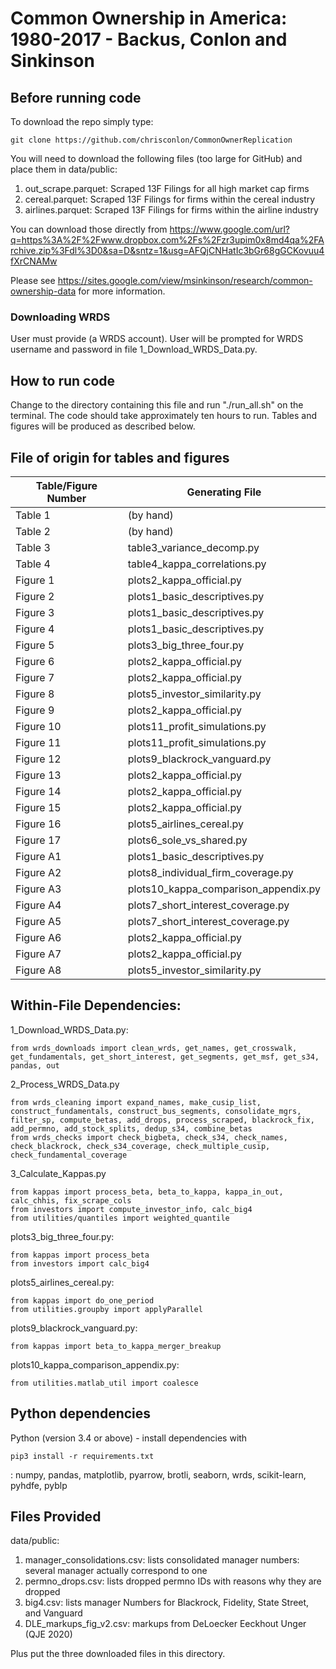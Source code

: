 # Common Ownership in America: 1980-2017 - Backus, Conlon and Sinkinson


## Before running code
To download the repo simply type:

    git clone https://github.com/chrisconlon/CommonOwnerReplication

You will need to download the following files (too large for GitHub) and place them in data/public:
1. out_scrape.parquet: Scraped 13F Filings for all high market cap firms
2. cereal.parquet: Scraped 13F Filings for firms within the cereal industry
3. airlines.parquet: Scraped 13F Filings for firms within the airline industry

You can download those directly from https://www.google.com/url?q=https%3A%2F%2Fwww.dropbox.com%2Fs%2Fzr3upim0x8md4qa%2FArchive.zip%3Fdl%3D0&sa=D&sntz=1&usg=AFQjCNHatIc3bGr68gGCKovuu4fXrCNAMw

Please see https://sites.google.com/view/msinkinson/research/common-ownership-data for  more information.

### Downloading WRDS
User must provide (a WRDS account). User will be prompted for WRDS username and password in file 1_Download_WRDS_Data.py.

## How to run code
Change to the directory containing this file and run "./run_all.sh" on the terminal. The code should take approximately ten hours to run. Tables and figures will be produced as described below.

## File of origin for tables and figures

| Table/Figure Number 	| Generating File			|
| ----------------------|-------------------------------------- |
| Table 1		| (by hand)				|
| Table 2		| (by hand)		 		|
| Table 3		| table3_variance_decomp.py        	|
| Table 4		| table4_kappa_correlations.py         	|
| Figure 1		| plots2_kappa_official.py		|
| Figure 2		| plots1_basic_descriptives.py		|
| Figure 3		| plots1_basic_descriptives.py 		|
| Figure 4		| plots1_basic_descriptives.py		|
| Figure 5		| plots3_big_three_four.py 		|
| Figure 6		| plots2_kappa_official.py 		|
| Figure 7		| plots2_kappa_official.py 		|
| Figure 8		| plots5_investor_similarity.py 	|
| Figure 9		| plots2_kappa_official.py 		|
| Figure 10		| plots11_profit_simulations.py 	|
| Figure 11		| plots11_profit_simulations.py 	|
| Figure 12		| plots9_blackrock_vanguard.py	 	|
| Figure 13		| plots2_kappa_official.py 		|
| Figure 14		| plots2_kappa_official.py 		|
| Figure 15		| plots2_kappa_official.py 		|
| Figure 16		| plots5_airlines_cereal.py	 	|
| Figure 17		| plots6_sole_vs_shared.py 		|
| Figure A1		| plots1_basic_descriptives.py 		|
| Figure A2		| plots8_individual_firm_coverage.py 	|
| Figure A3		| plots10_kappa_comparison_appendix.py 	|
| Figure A4		| plots7_short_interest_coverage.py 	|
| Figure A5		| plots7_short_interest_coverage.py 	|
| Figure A6		| plots2_kappa_official.py 		|
| Figure A7		| plots2_kappa_official.py 		|
| Figure A8		| plots5_investor_similarity.py 	|



## Within-File Dependencies:
1_Download_WRDS_Data.py: 
    
    from wrds_downloads import clean_wrds, get_names, get_crosswalk, get_fundamentals, get_short_interest, get_segments, get_msf, get_s34, 
	pandas, out

2_Process_WRDS_Data.py
    
    from wrds_cleaning import expand_names, make_cusip_list, construct_fundamentals, construct_bus_segments, consolidate_mgrs, filter_sp, compute_betas, add_drops, process_scraped, blackrock_fix, add_permno, add_stock_splits, dedup_s34, combine_betas
    from wrds_checks import check_bigbeta, check_s34, check_names, check_blackrock, check_s34_coverage, check_multiple_cusip, check_fundamental_coverage

3_Calculate_Kappas.py
     
    from kappas import process_beta, beta_to_kappa, kappa_in_out, calc_chhis, fix_scrape_cols
    from investors import compute_investor_info, calc_big4
    from utilities/quantiles import weighted_quantile


plots3_big_three_four.py: 

    from kappas import process_beta
    from investors import calc_big4

plots5_airlines_cereal.py: 

    from kappas import do_one_period
    from utilities.groupby import applyParallel

plots9_blackrock_vanguard.py: 

    from kappas import beta_to_kappa_merger_breakup

plots10_kappa_comparison_appendix.py: 

    from utilities.matlab_util import coalesce

## Python  dependencies
Python (version 3.4 or above) - install dependencies with 

    pip3 install -r requirements.txt

: numpy, pandas, matplotlib, pyarrow, brotli, seaborn, wrds, scikit-learn, pyhdfe, pyblp


## Files Provided

data/public:

1. manager_consolidations.csv: lists consolidated manager numbers: several manager actually correspond to one
2. permno_drops.csv: lists dropped permno IDs with reasons why they are dropped
3. big4.csv: lists manager Numbers for Blackrock, Fidelity, State Street, and Vanguard
4. DLE_markups_fig_v2.csv: markups from DeLoecker Eeckhout Unger (QJE 2020)

Plus put the three downloaded files in this directory.

